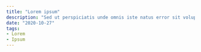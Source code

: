 ```yaml
---
title: "Lorem ipsum"
description: "Sed ut perspiciatis unde omnis iste natus error sit voluptatem"
date: "2020-10-27"
tags:
- Lorem
- Ipsum
---
```


